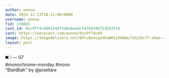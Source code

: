 ```yaml
---
author: wonow
date: 2024-12-23T18:11:08+0000
username: wonow
fid: 376665
cast_id: 0xc9f74cb06154df34bebeedc547bd39b723b52514
cast: https://warpcast.com/wonow/0xc9f74cb0
image: https://imagedelivery.net/BXluQx4ige9GuW0Ia56BHw/5d12bc7f-e9ae-44c0-6a58-51b67d0c7300/original
layout: post
---
```

◼️◻️ — 07  
#monochrome-monday #mono   
"BlahBlah" by @pixellare  

<img src='https://imagedelivery.net/BXluQx4ige9GuW0Ia56BHw/5d12bc7f-e9ae-44c0-6a58-51b67d0c7300/original' alt='' referrerpolicy='no-referrer'/>